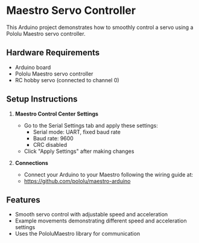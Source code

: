 # Maestro Servo Controller

This Arduino project demonstrates how to smoothly control a servo using a Pololu Maestro servo controller.

## Hardware Requirements
- Arduino board
- Pololu Maestro servo controller
- RC hobby servo (connected to channel 0)

## Setup Instructions

1. **Maestro Control Center Settings**
   - Go to the Serial Settings tab and apply these settings:
     - Serial mode: UART, fixed baud rate
     - Baud rate: 9600
     - CRC disabled
   - Click "Apply Settings" after making changes

2. **Connections**
   - Connect your Arduino to your Maestro following the wiring guide at:
   - https://github.com/pololu/maestro-arduino

## Features
- Smooth servo control with adjustable speed and acceleration
- Example movements demonstrating different speed and acceleration settings
- Uses the PololuMaestro library for communication 